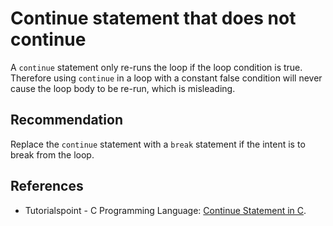 # Continue statement that does not continue
A `continue` statement only re-runs the loop if the loop condition is true. Therefore using `continue` in a loop with a constant false condition will never cause the loop body to be re-run, which is misleading.


## Recommendation
Replace the `continue` statement with a `break` statement if the intent is to break from the loop.


## References
* Tutorialspoint - C Programming Language: [Continue Statement in C](https://www.tutorialspoint.com/cprogramming/c_continue_statement.htm).
